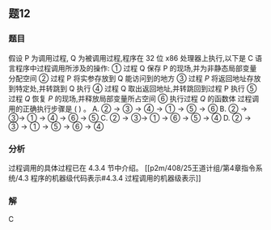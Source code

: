 ## 题12
### 题目
假设 $\mathrm{P}$ 为调用过程, $\mathrm{Q}$ 为被调用过程,程序在 32 位 $\mathrm{x}{86}$ 处理器上执行,以下是 $\mathrm{C}$ 语言程序中过程调用所涉及的操作:
① 过程 $\mathrm{Q}$ 保存 $\mathrm{P}$ 的现场,并为非静态局部变量分配空间
② 过程 $\mathrm{P}$ 将实参存放到 $\mathrm{Q}$ 能访问到的地方
③ 过程 $P$ 将返回地址存放到特定处,并转跳到 $\mathrm{Q}$ 执行
④ 过程 $\mathrm{Q}$ 取出返回地址,并转跳回到过程 $\mathrm{P}$ 执行
⑤ 过程 $Q$ 恢复 $P$ 的现场,并释放局部变量所占空间
⑥ 执行过程 $Q$ 的函数体
过程调用的正确执行步骤是 ( ) 。
A. $\text{②} \rightarrow \text{③} \rightarrow \text{④} \rightarrow \text{①} \rightarrow \text{⑤} \rightarrow \text{⑥}$
B. $\text{②} \rightarrow \text{③} \rightarrow$ ① $\rightarrow$ ④ $\rightarrow$ ⑥ $\rightarrow$ ⑤
C. $\text{②} \rightarrow \text{③} \rightarrow$ ① $\rightarrow$ ⑥ $\rightarrow$ ⑤ $\rightarrow$ ④
D. $\text{②} \rightarrow \text{③} \rightarrow \text{①} \rightarrow \text{⑤} \rightarrow \text{⑥} \rightarrow \text{④}$
### 分析
过程调用的具体过程已在 4.3.4 节中介绍。
[[p2m/408/25王道计组/第4章指令系统/4.3 程序的机器级代码表示#4.3.4 过程调用的机器级表示]]
### 解
C